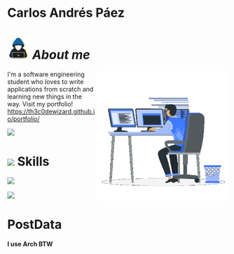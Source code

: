 # Carlos Andrés Páez

# <picture><img src = "https://github.com/0xAbdulKhalid/0xAbdulKhalid/raw/main/assets/mdImages/about_me.gif" width = 50px></picture> *About me*

<img align="right" src="https://github.com/0xAbdulKhalid/0xAbdulKhalid/raw/main/assets/mdImages/Right_Side.gif" width = 300px>

I'm a software engineering student who loves to write applications from scratch and learning new things in the way. Visit my portfolio! https://th3c0dewizard.github.io/portfolio/

<img src="https://user-images.githubusercontent.com/73097560/115834477-dbab4500-a447-11eb-908a-139a6edaec5c.gif"><br>

# <img src="https://media2.giphy.com/media/QssGEmpkyEOhBCb7e1/giphy.gif?cid=ecf05e47a0n3gi1bfqntqmob8g9aid1oyj2wr3ds3mg700bl&rid=giphy.gif" width ="25"><b> Skills</b>

<p align="left">
  <a href="https://skillicons.dev">
    <img src="https://skillicons.dev/icons?i=cpp,cs,java,py,html,css,js,nodejs,php,go,matlab,express,flask,laravel,django,spring,react,angular,gtk,nextjs,tailwind,bootstrap,mysql,mongodb,unity,docker,git,linux,vscode,neovim&perline=18" />
  </a>
</p>

<img src="https://user-images.githubusercontent.com/73097560/115834477-dbab4500-a447-11eb-908a-139a6edaec5c.gif"><br>

# PostData

**I use Arch BTW**
